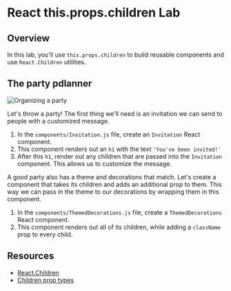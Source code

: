 # React this.props.children Lab

## Overview

In this lab, you'll use `this.props.children` to build reusable components and use `React.Children` utilities.

## The party pdlanner
![Organizing a party](https://media.giphy.com/media/l2JdSrBGOtj0UpLOM/giphy.gif)

Let's throw a party! The first thing we'll need is an invitation we can send to people with a customized message.

1. In the `components/Invitation.js` file, create an `Invitation` React component.
2. This component renders out an `h1` with the text `'You've been invited!'`
3. After this `h1`, render out any children that are passed into the `Invitation` component. This allows us to customize the message.

A good party also has a theme and decorations that match. Let's create a component that takes its children and adds an additional prop to them. This way we can pass in the theme to our decorations by wrapping them in this component.

1. In the `components/ThemedDecorations.js` file, create a `ThemedDecorations` React component.
2. This component renders out all of its children, while adding a `className` prop to every child.

## Resources
- [React.Children](https://facebook.github.io/react/docs/top-level-api.html#react.children)
- [Children prop types](https://facebook.github.io/react/tips/children-props-type.html)
